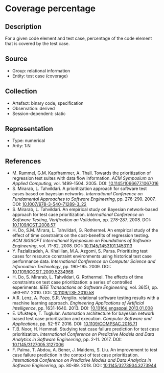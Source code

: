 # Coverage percentage

## Description

For a given code element and test case, percentage of the code element that is covered by the test case.

## Source

* Group: relational information
* Entity: test case (coverage)

## Collection

* Artefact: binary code, specification
* Observation: derived
* Session-dependent: static

## Representation

* Type: numerical
* Arity: 1:N

## References

* M. Rummel, G.M. Kapfhammer, A. Thall. Towards the prioritization of regression test suites with data flow information. *ACM Symposium on Applied Computing*, vol. 1499-1504. 2005. DOI: [10.1145/1066677.1067016](https://www.doi.org/10.1145/1066677.1067016)
* S. Mirarab, L. Tahvildari. A prioritization approach for software test cases based on bayesian networks. *International Conference on Fundamental Approaches to Software Engineering*, pp. 276-290. 2007. DOI: [10.1007/978-3-540-71289-3_22](https://www.doi.org/10.1007/978-3-540-71289-3_22)
* S. Mirarab, L. Tahvildari. An empirical study on Bayesian network-based approach for test case prioritization. *International Conference on Software Testing, Verification an Validation*, pp. 278-287. 2008. DOI: [10.1109/ICST.2008.57](https://www.doi.org/10.1109/ICST.2008.57)
* H. Do, S.M. Mirara, L. Tahvildari, G. Rothermel. An empirical study of the effect of time constraints on the cost-benefits of regression testing. *ACM SIGSOFT International Symposium on Foundations of Software Engineering*, vol. 71-82. 2008. DOI: [10.1145/1453101.1453113](https://www.doi.org/10.1145/1453101.1453113)
* Y. Fazlalizadeh, A. Khalilian, M.A. Azgomi, S. Parsa. Prioritizing test cases for resource constraint environments using historical test case performance data. *International Conference on Computer Science and Information Technology*, pp. 190-195. 2009. DOI: [10.1109/ICCSIT.2009.5234968](https://www.doi.org/10.1109/ICCSIT.2009.5234968)
* H. Do, S. Mirarab, L. Tahvildari, G. Rothermel. The effects of time constraints on test case prioritization: a series of controlled experiments. *IEEE Transactions on Software Engineering*, vol. 36(5), pp. 593-617. 2010. DOI: [10.1109/TSE.2010.58](https://www.doi.org/10.1109/TSE.2010.58)
* A.R. Lenz, A. Pozo, S.R. Vergilio. relational software testing results with a machine learning approach. *Engineering Applications of Artificial Intelligence*, pp. 1631-1640. 2013. DOI: [10.1016/j.engappai.2013.01.008](https://www.doi.org/10.1016/j.engappai.2013.01.008)
* E. Ufuktepe, T. Tuglular. Automation architecture for bayesian network based test case prioritization and execution. *Computer Software and Applications*, pp. 52-57. 2016. DOI: [10.1109/COMPSAC.2016.71](https://www.doi.org/10.1109/COMPSAC.2016.71)
* T.B. Noor, H. Hemmati. Studying test case failure prediction for test case prioritization. *International Conference on Predictive Models and Data Analytics in Software Engineering*, pp. 2-11. 2017. DOI: [10.1145/3127005.3127006](https://www.doi.org/10.1145/3127005.3127006)
* F. Palma, T. Abdou, A. Bener, J. Maidens, S. Liu. An improvement to test case failure prediction in the context of test case prioritization. *International Conference on Predictive Models and Data Analytics in Software Engineering*, pp. 80-89. 2018. DOI: [10.1145/3273934.3273944](https://www.doi.org/10.1145/3273934.3273944)
